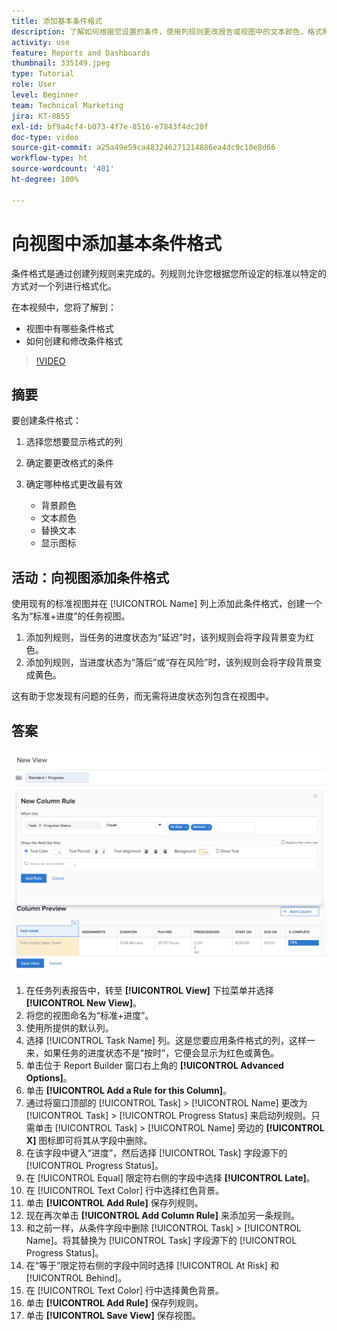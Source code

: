 ```yaml
---
title: 添加基本条件格式
description: 了解如何根据您设置的条件，使用列规则更改报告或视图中的文本颜色、格式和背景颜色。
activity: use
feature: Reports and Dashboards
thumbnail: 335149.jpeg
type: Tutorial
role: User
level: Beginner
team: Technical Marketing
jira: KT-8855
exl-id: bf9a4cf4-b073-4f7e-8516-e7843f4dc20f
doc-type: video
source-git-commit: a25a49e59ca483246271214886ea4dc9c10e8d66
workflow-type: ht
source-wordcount: '401'
ht-degree: 100%

---
```


# 向视图中添加基本条件格式

条件格式是通过创建列规则来完成的。列规则允许您根据您所设定的标准以特定的方式对一个列进行格式化。

在本视频中，您将了解到：

* 视图中有哪些条件格式
* 如何创建和修改条件格式

>[!VIDEO](https://video.tv.adobe.com/v/335149/?quality=12&learn=on)

## 摘要

要创建条件格式：

1. 选择您想要显示格式的列
1. 确定要更改格式的条件
1. 确定哪种格式更改最有效

   * 背景颜色
   * 文本颜色
   * 替换文本
   * 显示图标

## 活动：向视图添加条件格式

使用现有的标准视图并在 [!UICONTROL Name] 列上添加此条件格式，创建一个名为“标准+进度”的任务视图。

1. 添加列规则，当任务的进度状态为“延迟”时，该列规则会将字段背景变为红色。
1. 添加列规则，当进度状态为“落后”或“存在风险”时，该列规则会将字段背景变成黄色。

这有助于您发现有问题的任务，而无需将进度状态列包含在视图中。

## 答案

![创建新列规则的屏幕图像](assets/conditional-formatting-exercise.png)

1. 在任务列表报告中，转至 **[!UICONTROL View]** 下拉菜单并选择 **[!UICONTROL New View]**。
1. 将您的视图命名为“标准+进度”。
1. 使用所提供的默认列。
1. 选择 [!UICONTROL Task Name] 列。这是您要应用条件格式的列，这样一来，如果任务的进度状态不是“按时”，它便会显示为红色或黄色。
1. 单击位于 Report Builder 窗口右上角的 **[!UICONTROL Advanced Options]**。
1. 单击 **[!UICONTROL Add a Rule for this Column]**。
1. 通过将窗口顶部的 [!UICONTROL Task] > [!UICONTROL Name] 更改为 [!UICONTROL Task] > [!UICONTROL Progress Status] 来启动列规则。只需单击 [!UICONTROL Task] > [!UICONTROL Name] 旁边的 **[!UICONTROL X]** 图标即可将其从字段中删除。
1. 在该字段中键入“进度”，然后选择 [!UICONTROL Task] 字段源下的 [!UICONTROL Progress Status]。
1. 在 [!UICONTROL Equal] 限定符右侧的字段中选择 **[!UICONTROL Late]**。
1. 在 [!UICONTROL Text Color] 行中选择红色背景。
1. 单击 **[!UICONTROL Add Rule]** 保存列规则。
1. 现在再次单击 **[!UICONTROL Add Column Rule]** 来添加另一条规则。
1. 和之前一样，从条件字段中删除 [!UICONTROL Task] > [!UICONTROL Name]。将其替换为 [!UICONTROL Task] 字段源下的 [!UICONTROL Progress Status]。
1. 在“等于”限定符右侧的字段中同时选择 [!UICONTROL At Risk] 和 [!UICONTROL Behind]。
1. 在 [!UICONTROL Text Color] 行中选择黄色背景。
1. 单击 **[!UICONTROL Add Rule]** 保存列规则。
1. 单击 **[!UICONTROL Save View]** 保存视图。
